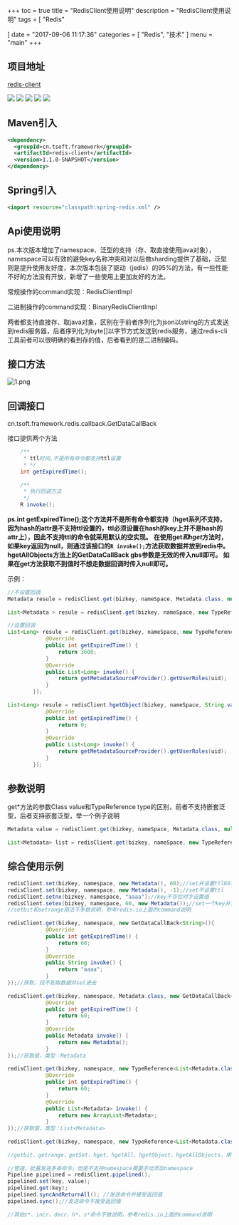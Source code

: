 +++
toc = true
title = "RedisClient使用说明"
description = "RedisClient使用说明"
tags = [
    "Redis"

]
date = "2017-09-06 11:17:36"
categories = [
    "Redis",
    "技术"
]
menu = "main"
+++


## 项目地址
[redis-client](https://github.com/ningyu1/redis-client) 

<a href="https://github.com/ningyu1/redis-client/releases"><img src="https://img.shields.io/github/release/ningyu1/redis-client.svg?style=social&amp;label=Release"></a>&nbsp;<a href="https://github.com/ningyu1/redis-client/stargazers"><img src="https://img.shields.io/github/stars/ningyu1/redis-client.svg?style=social&amp;label=Star"></a>&nbsp;<a href="https://github.com/ningyu1/redis-client/fork"><img src="https://img.shields.io/github/forks/ningyu1/redis-client.svg?style=social&amp;label=Fork"></a>&nbsp;<a href="https://github.com/ningyu1/redis-client/watchers"><img src="https://img.shields.io/github/watchers/ningyu1/redis-client.svg?style=social&amp;label=Watch"></a> <a href="http://www.gnu.org/licenses/gpl-3.0.html"><img src="https://img.shields.io/badge/license-GPLv3-blue.svg"></a>

## Maven引入

```xml
<dependency>
  <groupId>cn.tsoft.framework</groupId>
  <artifactId>redis-client</artifactId>
  <version>1.1.0-SNAPSHOT</version>
</dependency>
```

## Spring引入

```xml
<import resource="classpath:spring-redis.xml" />
```

## Api使用说明

ps.本次版本增加了namespace、泛型的支持（存、取直接使用java对象），namespace可以有效的避免key名称冲突和对以后做sharding提供了基础，泛型则是提升使用友好度，本次版本包装了驱动（jedis）的95%的方法，有一些性能不好的方法没有开放，新增了一些使用上更加友好的方法。

常规操作的command实现：RedisClientImpl

二进制操作的command实现：BinaryRedisClientImpl

两者都支持直接存、取java对象，区别在于前者序列化为json以string的方式发送到redis服务器，后者序列化为byte[]以字节方式发送到redis服务，通过redis-cli工具前者可以很明确的看到存的值，后者看到的是二进制编码。

## 接口方法

![1.png](/img/redis-client/1.png)

## 回调接口

cn.tsoft.framework.redis.callback.GetDataCallBack<R>

接口提供两个方法

```java
    /**
     * ttl时间,不是所有命令都支持ttl设置
     * */
    int getExpiredTime();
 
    /**
     * 执行回调方法
     */
    R invoke();
```

**ps.int getExpiredTime();这个方法并不是所有命令都支持（hget系列不支持，因为hash的attr是不支持ttl设置的，ttl必须设置在hash的key上并不是hash的attr上），因此不支持ttl的命令就采用默认的空实现。**
**在使用get*和hget*方法时，如果key返回为null，则通过该接口的`R invoke();`方法获取数据并放到redis中。**
**hgetAllObjects方法上的GetDataCallBack<T> gbs参数是无效的传入null即可。**
**如果在get方法获取不到值时不想走数据回调时传入null即可。**

示例：
```java
//不设置回调
Metadata resule = redisClient.get(bizkey, nameSpace, Metadata.class, null);
 
List<Metadata > resule = redisClient.get(bizkey, nameSpace, new TypeReference<List<Metadata>>() {}, null);
 
//设置回调
List<Long> resule = redisClient.get(bizkey, nameSpace, new TypeReference<List<Long>>() {}, new GetDataCallBack<List<Long>>() {
            @Override
            public int getExpiredTime() {
                return 3600;
            }
            @Override
            public List<Long> invoke() {
                return getMetadataSourceProvider().getUserRoles(uid);
            }
        });
 
List<Long> resule = redisClient.hgetObject(bizkey, nameSpace, String.valueOf(uid), new TypeReference<List<Long>>() {}, new GetDataCallBack<List<Long>>() {
            @Override
            public int getExpiredTime() {
                return 0;
            }
            @Override
            public List<Long> invoke() {
                return getMetadataSourceProvider().getUserRoles(uid);
            }
        });
```

## 参数说明

get*方法的参数Class<T> value和TypeReference<T> type的区别，前者不支持嵌套泛型，后者支持嵌套泛型，举一个例子说明

```java
Metadata value = redisClient.get(bizkey, nameSpace, Metadata.class, null);
 
List<Metadata> list = redisClient.get(bizkey, nameSpace, new TypeReference<List<Metadata>>(){}, null);
```

## 综合使用示例

```java
redisClient.set(bizkey, namespace, new Metadata(), 60);//set并设置ttl60秒
redisClient.set(bizkey, namespace, new Metadata(), -1);//set不设置ttl
redisClient.setnx(bizkey, namespace, "aaaa");//key不存在时才设置值
redisClient.setex(bizkey, namespace, 60, new Metadata());//set一个key并设置ttl60秒，等价于第一行的用法
//setbit和setrange用法不多做说明，参考redis.io上面的command说明
 
redisClient.get(bizkey, namespace, new GetDataCallBack<String>(){
            @Override
            public int getExpiredTime() {
                return 60;
            }
            @Override
            public String invoke() {
                return "aaaa";
            }
});//获取，找不到取数据并set进去
 
redisClient.get(bizkey, namespace, Metadata.class, new GetDataCallBack<Metadata>(){
            @Override
            public int getExpiredTime() {
                return 60;
            }
            @Override
            public Metadata invoke() {
                return new Metadata();
            }
});//获取值，类型：Metadata
 
redisClient.get(bizkey, namespace, new TypeReference<List<Metadata.class>>(){}, new GetDataCallBack<List<Metadata>>(){
            @Override
            public int getExpiredTime() {
                return 60;
            }
            @Override
            public List<Metadata> invoke() {
                return new ArrayList<Metadata>;
            }
});//获取值，类型：List<Metadata>
 
redisClient.get(bizkey, namespace, new TypeReference<List<Metadata.class>>(){}, null);//获取值，类型：List<Metadata>
 
//getbit、getrange、getSet、hget、hgetAll、hgetObject、hgetAllObjects，用法不多做说明，参考redis.io上面的command说明
 
//管道，批量发送多条命令，但是不支持namespace需要手动添加namespace
Pipeline pipelined = redisClient.pipelined();
pipelined.set(key, value);
pipelined.get(key);
pipelined.syncAndReturnAll(); //发送命令并接受返回值
pipelined.sync();//发送命令不接受返回值
 
//其他z*、incr、decr、h*、s*命令不做说明，参考redis.io上面的command说明
```